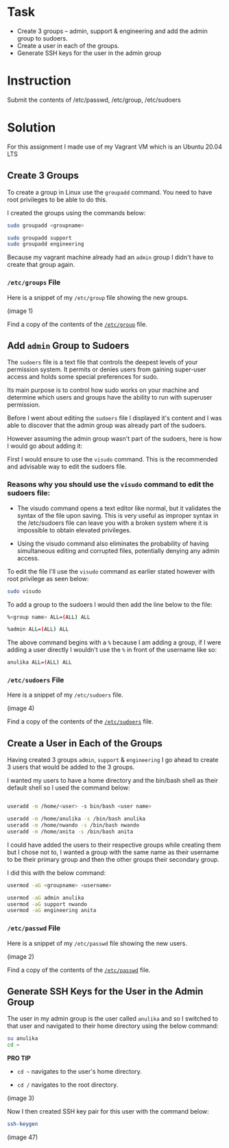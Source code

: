 # Task


- Create 3 groups – admin, support & engineering and add the admin group to sudoers. 
- Create a user in each of the groups. 
- Generate SSH keys for the user in the admin group

# Instruction

Submit the contents of /etc/passwd, /etc/group, /etc/sudoers

# Solution

For this assignment I made use of my Vagrant VM which is an Ubuntu 20.04 LTS

## Create 3 Groups

To create a group in Linux use the `groupadd` command. You need to have root privileges to be able to do this.

I created the groups using the commands below:

```sh
sudo groupadd <groupname>

sudo groupadd support
sudo groupadd engineering
```

Because my vagrant machine already had an `admin` group I didn't have to create that group again.

### `/etc/groups` File

Here is a snippet of my `/etc/group` file showing the new groups.

(image 1)

Find a copy of the contents of the [`/etc/group`](./etc-group) file.

## Add `admin` Group to Sudoers

The `sudoers` file is a text file that controls the deepest levels of your permission system. It permits or denies users from gaining super-user access and holds some special preferences for sudo.

Its main purpose is to control how sudo works on your machine and determine which users and groups have the ability to run with superuser permission.

Before I went about editing the `sudoers` file I displayed it's content and I was able to discover that the admin group was already part of the sudoers.

However assuming the admin group wasn't part of the sudoers, here is how I would go about adding it:

First I would ensure to use the `visudo` command. This is the recommended and advisable way to edit the sudoers file.

### Reasons why you should use the `visudo` command to edit the sudoers file:

- The visudo command opens a text editor like normal, but it validates the syntax of the file upon saving. This is very useful as improper syntax in the /etc/sudoers file can leave you with a broken system where it is impossible to obtain elevated privileges.

- Using the visudo command also eliminates the probability of having simultaneous editing and corrupted files, potentially denying any admin access.

To edit the file I'll use the `visudo` command as earlier stated however with root privilege as seen below:

```sh
sudo visudo
```

To add a group to the sudoers I would then add the line below to the file:

```sh
%<group name> ALL=(ALL) ALL

%admin ALL=(ALL) ALL
```

The above command begins with a `%` because I am adding a group, if I were adding a user directly I wouldn't use the `%` in front of the username like so:

```sh
anulika ALL=(ALL) ALL
```

### `/etc/sudoers` File

Here is a snippet of my `/etc/sudoers` file.

(image 4)

Find a copy of the contents of the [`/etc/sudoers`]() file.

## Create a User in Each of the Groups

Having created 3 groups `admin`, `support` & `engineering` I go ahead to create 3 users that would be added to the 3 groups.

I wanted my users to have a home directory and the bin/bash shell as their default shell so I used the command below:

```sh

useradd -m /home/<user> -s bin/bash <user name>

useradd -m /home/anulika -s /bin/bash anulika
useradd -m /home/nwando -s /bin/bash nwando
useradd -m /home/anita -s /bin/bash anita
```

I could have added the users to their respective groups while creating them but I chose not to, I wanted a group with the same name as their username to be their primary group and then the other groups their secondary group.

I did this with the below command:

```sh
usermod -aG <groupname> <username>

usermod -aG admin anulika 
usermod -aG support nwando
usermod -aG engineering anita 
```

### `/etc/passwd` File 

Here is a snippet of my `/etc/passwd` file showing the new users.

(image 2)

Find a copy of the contents of the [`/etc/passwd`](./etc-passwd) file.

## Generate SSH Keys for the User in the Admin Group

The user in my admin group is the user called `anulika` and so I switched to that user and navigated to their home directory using the below command:

```sh
su anulika
cd ~
```

**PRO TIP**

- `cd ~` navigates to the user's home directory.

- `cd /` navigates to the root directory.

(image 3)

Now I then created SSH key pair for this user with the command below:

```sh
ssh-keygen
```

(image 47)

